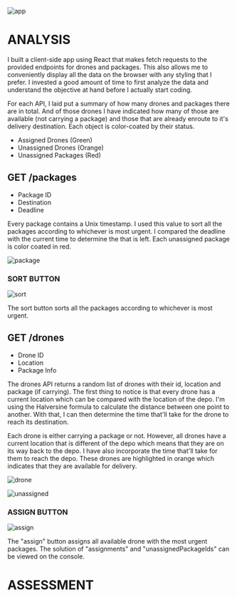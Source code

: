 ![app](./img/app.png)

# ANALYSIS

I built a client-side app using React that makes fetch requests to the provided endpoints for drones and packages. This also allows me to conveniently display all the data on the browser with any styling that I prefer. I invested a good amount of time to first analyze the data and understand the objective at hand before I actually start coding.

For each API, I laid put a summary of how many drones and packages there are in total. And of those drones I have indicated how many of those are available (not carrying a package) and those that are already enroute to it's delivery destination. Each object is color-coated by their status.

- Assigned Drones (Green)
- Unassigned Drones (Orange)
- Unassigned Packages (Red)

## GET /packages

- Package ID
- Destination
- Deadline

Every package contains a Unix timestamp. I used this value to sort all the packages according to whichever is most urgent. I compared the deadline with the current time to determine the that is left.  Each unassigned package is color coated in red.

![package](./img/package.png)

### SORT BUTTON

![sort](./img/sort.png)

The sort button sorts all the packages according to whichever is most urgent.

## GET /drones

- Drone ID
- Location
- Package Info

The drones API returns a random list of drones with their id, location and package (if carrying). The first thing to notice is that every drone has a current location which can be compared with the location of the depo. I'm using the Halversine formula to calculate the distance between one point to another. With that, I can then determine the time that'll take for the drone to reach its destination.

Each drone is either carrying a package or not. However, all drones have a current location that is different of the depo which means that they are on its way back to the depo. I have also incorporate the time that'll take for them to reach the depo. These drones are highlighted in orange which indicates that they are available for delivery.

![drone](./img/drone.png)

![unassigned](./img/unassigned.png)

### ASSIGN BUTTON

![assign](./img/assign.png)

The "assign" button assigns all available drone with the most urgent packages. The solution of "assignments" and "unassignedPackageIds" can be viewed on the console.

# ASSESSMENT
